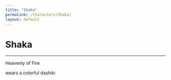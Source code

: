 ```yaml
---
title: "Shaka"
permalink: /Characters/Shaka/
layout: default
---
```

# Shaka
---
Heavenly of Fire

wears a colorful dashiki